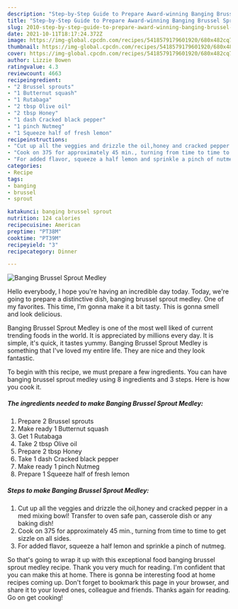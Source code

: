 ```yaml
---
description: "Step-by-Step Guide to Prepare Award-winning Banging Brussel Sprout Medley"
title: "Step-by-Step Guide to Prepare Award-winning Banging Brussel Sprout Medley"
slug: 2010-step-by-step-guide-to-prepare-award-winning-banging-brussel-sprout-medley
date: 2021-10-11T18:17:24.372Z
image: https://img-global.cpcdn.com/recipes/5418579179601920/680x482cq70/banging-brussel-sprout-medley-recipe-main-photo.jpg
thumbnail: https://img-global.cpcdn.com/recipes/5418579179601920/680x482cq70/banging-brussel-sprout-medley-recipe-main-photo.jpg
cover: https://img-global.cpcdn.com/recipes/5418579179601920/680x482cq70/banging-brussel-sprout-medley-recipe-main-photo.jpg
author: Lizzie Bowen
ratingvalue: 4.3
reviewcount: 4663
recipeingredient:
- "2 Brussel sprouts"
- "1 Butternut squash"
- "1 Rutabaga"
- "2 tbsp Olive oil"
- "2 tbsp Honey"
- "1 dash Cracked black pepper"
- "1 pinch Nutmeg"
- "1 Squeeze half of fresh lemon"
recipeinstructions:
- "Cut up all the veggies and drizzle the oil,honey and cracked pepper in a med mixing bowl! Transfer to oven safe pan, casserole dish or any baking dish!"
- "Cook on 375 for approximately 45 min., turning from time to time to get sizzle on all sides."
- "For added flavor, squeeze a half lemon and sprinkle a pinch of nutmeg."
categories:
- Recipe
tags:
- banging
- brussel
- sprout

katakunci: banging brussel sprout 
nutrition: 124 calories
recipecuisine: American
preptime: "PT38M"
cooktime: "PT39M"
recipeyield: "3"
recipecategory: Dinner

---
```



![Banging Brussel Sprout Medley](https://img-global.cpcdn.com/recipes/5418579179601920/680x482cq70/banging-brussel-sprout-medley-recipe-main-photo.jpg)

Hello everybody, I hope you're having an incredible day today. Today, we're going to prepare a distinctive dish, banging brussel sprout medley. One of my favorites. This time, I'm gonna make it a bit tasty. This is gonna smell and look delicious.



Banging Brussel Sprout Medley is one of the most well liked of current trending foods in the world. It is appreciated by millions every day. It is simple, it's quick, it tastes yummy. Banging Brussel Sprout Medley is something that I've loved my entire life. They are nice and they look fantastic.


To begin with this recipe, we must prepare a few ingredients. You can have banging brussel sprout medley using 8 ingredients and 3 steps. Here is how you cook it.

<!--inarticleads1-->

##### The ingredients needed to make Banging Brussel Sprout Medley:

1. Prepare 2 Brussel sprouts
1. Make ready 1 Butternut squash
1. Get 1 Rutabaga
1. Take 2 tbsp Olive oil
1. Prepare 2 tbsp Honey
1. Take 1 dash Cracked black pepper
1. Make ready 1 pinch Nutmeg
1. Prepare 1 Squeeze half of fresh lemon




<!--inarticleads2-->

##### Steps to make Banging Brussel Sprout Medley:

1. Cut up all the veggies and drizzle the oil,honey and cracked pepper in a med mixing bowl! Transfer to oven safe pan, casserole dish or any baking dish!
1. Cook on 375 for approximately 45 min., turning from time to time to get sizzle on all sides.
1. For added flavor, squeeze a half lemon and sprinkle a pinch of nutmeg.




So that's going to wrap it up with this exceptional food banging brussel sprout medley recipe. Thank you very much for reading. I'm confident that you can make this at home. There is gonna be interesting food at home recipes coming up. Don't forget to bookmark this page in your browser, and share it to your loved ones, colleague and friends. Thanks again for reading. Go on get cooking!
